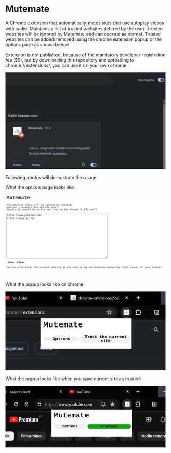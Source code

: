 # Mutemate


A Chrome extension that automatically mutes sites that use autoplay videos with audio.
Maintains a list of trusted websites defined by the user. Trusted websites will be ignored by Mutemate and can operate as normal. Trusted websites can be added/removed using the chrome extension popup or the options page as shown below:

Extension is not published, because of the mandatory developer registration fee ($5), but by downloading this repository and uploading to chrome://extensions/, you can use it on your own chrome. 

![Mutemate on developer Developer mode](./developermode.png)

Following photos will demostrate the usage:

What the options page looks like:

![The options page](./optionspage.png)

What the popup looks like on chrome:

![The toolbar popup](./defaultpopup.png)

What the popup looks like when you save current site as trusted:

![The toolbar popup when the current site is trusted](./trustedpopup.png)
